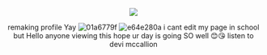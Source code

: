 <div align="center">
  
  ![](https://komarev.com/ghpvc/?username=devimccallion&label=Page+Views&color=1f9400) 
  
remaking profile Yay ![01a6779f](https://github.com/user-attachments/assets/4959edd4-d7d0-4390-a4c1-e15eb6056fe4) ![e64e280a](https://github.com/user-attachments/assets/545a3092-932b-4a03-827f-2d831db65478) i cant edit my page in school but Hello anyone viewing this hope ur day is going SO well 😊😘 listen to devi mccallion

</div>
